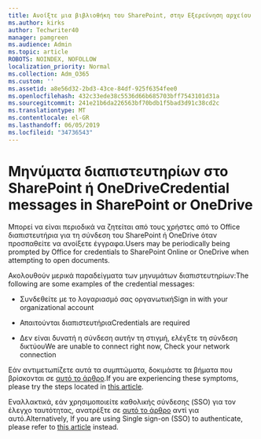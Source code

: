 ```yaml
---
title: Ανοίξτε μια βιβλιοθήκη του SharePoint, στην Εξερεύνηση αρχείου
ms.author: kirks
author: Techwriter40
manager: pamgreen
ms.audience: Admin
ms.topic: article
ROBOTS: NOINDEX, NOFOLLOW
localization_priority: Normal
ms.collection: Adm_O365
ms.custom: ''
ms.assetid: a8e56d32-2bd3-43ce-84df-925f6354fee0
ms.openlocfilehash: 432c33ede38c5536d66b685703bff7543101d31a
ms.sourcegitcommit: 241e21b6da226563bf70bdb1f5bad3d91c38cd2c
ms.translationtype: MT
ms.contentlocale: el-GR
ms.lasthandoff: 06/05/2019
ms.locfileid: "34736543"
---
```

# <a name="credential-messages-in-sharepoint-or-onedrive"></a><span data-ttu-id="25603-102">Μηνύματα διαπιστευτηρίων στο SharePoint ή OneDrive</span><span class="sxs-lookup"><span data-stu-id="25603-102">Credential messages in SharePoint or OneDrive</span></span>

<span data-ttu-id="25603-103">Μπορεί να είναι περιοδικά να ζητείται από τους χρήστες από το Office διαπιστευτήρια για τη σύνδεση του SharePoint ή OneDrive όταν προσπαθείτε να ανοίξετε έγγραφα.</span><span class="sxs-lookup"><span data-stu-id="25603-103">Users may be periodically being prompted by Office for credentials to SharePoint Online or OneDrive when attempting to open documents.</span></span>

<span data-ttu-id="25603-104">Ακολουθούν μερικά παραδείγματα των μηνυμάτων διαπιστευτηρίων:</span><span class="sxs-lookup"><span data-stu-id="25603-104">The following are some examples of the credential messages:</span></span>

- <span data-ttu-id="25603-105">Συνδεθείτε με το λογαριασμό σας οργανωτική</span><span class="sxs-lookup"><span data-stu-id="25603-105">Sign in with your organizational account</span></span>

- <span data-ttu-id="25603-106">Απαιτούνται διαπιστευτήρια</span><span class="sxs-lookup"><span data-stu-id="25603-106">Credentials are required</span></span>

- <span data-ttu-id="25603-107">Δεν είναι δυνατή η σύνδεση αυτήν τη στιγμή, ελέγξτε τη σύνδεση δικτύου</span><span class="sxs-lookup"><span data-stu-id="25603-107">We are unable to connect right now, Check your network connection</span></span>

<span data-ttu-id="25603-108">Εάν αντιμετωπίζετε αυτά τα συμπτώματα, δοκιμάστε τα βήματα που βρίσκονται σε [αυτό το άρθρο](https://support.microsoft.com/en-us/help/2913639/office-applications-periodically-prompt-for-credentials-to-sharepoint).</span><span class="sxs-lookup"><span data-stu-id="25603-108">If you are experiencing these symptoms, please try the steps located in [this article](https://support.microsoft.com/en-us/help/2913639/office-applications-periodically-prompt-for-credentials-to-sharepoint).</span></span>

<span data-ttu-id="25603-109">Εναλλακτικά, εάν χρησιμοποιείτε καθολικής σύνδεσης (SSO) για τον έλεγχο ταυτότητας, ανατρέξτε σε [αυτό το άρθρο](https://support.microsoft.com/en-us/help/4025962/cant-sign-in-after-update-to-office-2016-build-16-0-7967-on-windows-10) αντί για αυτό.</span><span class="sxs-lookup"><span data-stu-id="25603-109">Alternatively, If you are using Single sign-on (SSO) to authenticate, please refer to [this article](https://support.microsoft.com/en-us/help/4025962/cant-sign-in-after-update-to-office-2016-build-16-0-7967-on-windows-10) instead.</span></span>

